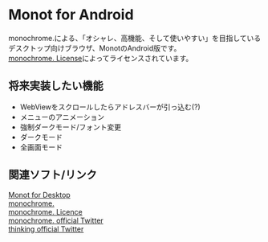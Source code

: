# Monot for Android

monochrome.による、「オシャレ、高機能、そして使いやすい」を目指しているデスクトップ向けブラウザ、MonotのAndroid版です。  
[monochrome. License](https://sorakime.github.io/mncr/license?v=1.1.1)によってライセンスされています。  

## 将来実装したい機能

- WebViewをスクロールしたらアドレスバーが引っ込む(?)
- メニューのアニメーション
- 強制ダークモード/フォント変更
- ダークモード
- 全画面モード

## 関連ソフト/リンク

[Monot for Desktop](https://github.com/Sorakime/monot)  
[monochrome.](https://sorakime.github.io/mncr/)  
[monochrome. Licence](https://sorakime.github.io/mncr/license?v=1.1.1)  
[monochrome. official Twitter](https://twitter.com/mncrp_)  
[thinking official Twitter](https://twitter.com/thinking-grp)  
